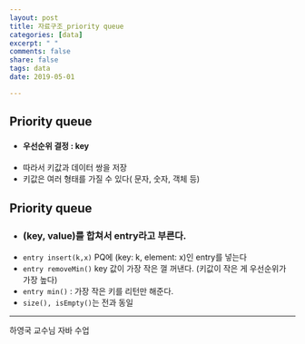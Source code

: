 ```yaml
---
layout: post
title: 자료구조_priority queue
categories: [data]
excerpt: " "
comments: false
share: false
tags: data
date: 2019-05-01

---
```



## Priority queue

- #### 우선순위 결정 : key
- 따라서 키값과 데이터 쌍을 저장
- 키값은 여러 형태를 가질 수 있다( 문자, 숫자, 객체 등)

## Priority queue
- ### (key, value)를 합쳐서 entry라고 부른다.
- `entry insert(k,x)` PQ에 (key: k, element: x)인 entry를 넣는다
- `entry removeMin()` key 값이 가장 작은 껄 꺼낸다. (키값이 작은 게 우선순위가 가장 높다)
- `entry min()` : 가장 작은 키를 리턴만 해준다.
- `size(), isEmpty()`는 전과 동일





- - -
 
하영국 교수님 자바 수업 


